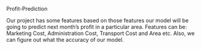 Profit-Prediction

Our project has some features based on those features our model will be going to predict next  month’s profit in a particular area. 
Features can be: Marketing Cost, Administration Cost,  Transport Cost and Area etc. Also, we can figure out what the accuracy of our model.
